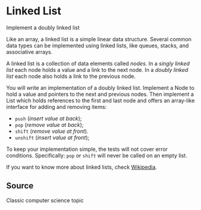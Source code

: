 # Linked List

Implement a doubly linked list

Like an array, a linked list is a simple linear data structure. Several 
common data types can be implemented using linked lists, like queues, 
stacks, and associative arrays.

A linked list is a collection of data elements called *nodes*. In a 
*singly linked list* each node holds a value and a link to the next node. 
In a *doubly linked list* each node also holds a link to the previous 
node.

You will write an implementation of a doubly linked list. Implement a 
Node to hold a value and pointers to the next and previous nodes. Then 
implement a List which holds references to the first and last node and 
offers an array-like interface for adding and removing items:

* `push` (*insert value at back*);
* `pop` (*remove value at back*);
* `shift` (*remove value at front*).
* `unshift` (*insert value at front*);

To keep your implementation simple, the tests will not cover error 
conditions. Specifically: `pop` or `shift` will never be called on an 
empty list.

If you want to know more about linked lists, check [Wikipedia](https://en.wikipedia.org/wiki/Linked_list).

## Source

Classic computer science topic
